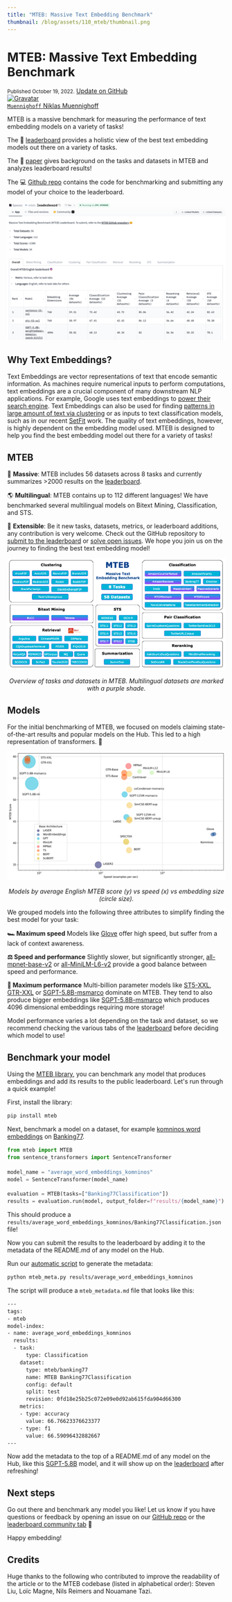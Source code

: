 ```yaml
---
title: "MTEB: Massive Text Embedding Benchmark" 
thumbnail: /blog/assets/110_mteb/thumbnail.png
---
```



<h1>MTEB: Massive Text Embedding Benchmark</h1>

<div class="blog-metadata">
    <small>Published October 19, 2022.</small>
    <a target="_blank" class="btn no-underline text-sm mb-5 font-sans" href="https://github.com/huggingface/blog/blob/main/mteb.md">
        Update on GitHub
    </a>
</div>

<div class="author-card">
    <a href="/Muennighoff">
        <img class="avatar avatar-user" src="https://aeiljuispo.cloudimg.io/v7/https://s3.amazonaws.com/moonup/production/uploads/1659799717718-5f1eb362eec0ad2a071ad6e2.jpeg?w=200&h=200&f=face" title="Gravatar">
        <div class="bfc">
            <code>Muennighoff</code>
            <span class="fullname">Niklas Muennighoff</span>
        </div>
    </a>
</div>


MTEB is a massive benchmark for measuring the performance of text embedding models on a variety of tasks!

The 🥇 [leaderboard](https://huggingface.co/spaces/mteb/leaderboard) provides a holistic view of the best text embedding models out there on a variety of tasks. 

The 📝 [paper](https://arxiv.org/abs/2210.07316) gives background on the tasks and datasets in MTEB and analyzes leaderboard results!

The 💻 [Github repo](https://github.com/embeddings-benchmark/mteb) contains the code for benchmarking and submitting any model of your choice to the leaderboard.


<p align="center">
    <a href="https://huggingface.co/spaces/mteb/leaderboard"><img src="assets/110_mteb/leaderboard.png" alt="MTEB Leaderboard"></a>
</p>

## Why Text Embeddings?

Text Embeddings are vector representations of text that encode semantic information. As machines require numerical inputs to perform computations, text embeddings are a crucial component of many downstream NLP applications. For example, Google uses text embeddings to [power their search engine](https://cloud.google.com/blog/topics/developers-practitioners/find-anything-blazingly-fast-googles-vector-search-technology). Text Embeddings can also be used for finding [patterns in large amount of text via clustering](https://txt.cohere.ai/combing-for-insight-in-10-000-hacker-news-posts-with-text-clustering/) or as inputs to text classification models, such as in our recent [SetFit](https://huggingface.co/blog/setfit) work. The quality of text embeddings, however, is highly dependent on the embedding model used. MTEB is designed to help you find the best embedding model out there for a variety of tasks!

## MTEB 


🐋 **Massive**: MTEB includes 56 datasets across 8 tasks and currently summarizes >2000 results on the [leaderboard](https://huggingface.co/spaces/mteb/leaderboard). 

🌎 **Multilingual**: MTEB contains up to 112 different languages! We have benchmarked several multilingual models on Bitext Mining, Classification, and STS. 

🦚 **Extensible**: Be it new tasks, datasets, metrics, or leaderboard additions, any contribution is very welcome. Check out the GitHub repository to [submit to the leaderboard](https://github.com/embeddings-benchmark/mteb#leaderboard) or [solve open issues](https://github.com/embeddings-benchmark/mteb/issues). We hope you join us on the journey to finding the best text embedding model!



<p align="center">
    <img src="assets/110_mteb/mteb_diagram_white_background.png" alt="MTEB Taxonomy">
</p>
<p align="center">
    <em>Overview of tasks and datasets in MTEB. Multilingual datasets are marked with a purple shade.</em> 
</p>


## Models

For the initial benchmarking of MTEB, we focused on models claiming state-of-the-art results and popular models on the Hub. This led to a high representation of transformers. 🤖

<p align="center">
    <img src="assets/110_mteb/benchmark.png" alt="MTEB Speed Benchmark">
</p>
<p align="center">
    <em>Models by average English MTEB score (y) vs speed (x) vs embedding size (circle size).</em> 
</p>


We grouped models into the following three attributes to simplify finding the best model for your task:

**🏎 Maximum speed** Models like [Glove](https://huggingface.co/sentence-transformers/average_word_embeddings_glove.6B.300d) offer high speed, but suffer from a lack of context awareness.

**⚖️ Speed and performance** Slightly slower, but significantly stronger, [all-mpnet-base-v2](https://huggingface.co/sentence-transformers/all-mpnet-base-v2) or [all-MiniLM-L6-v2](https://huggingface.co/sentence-transformers/all-MiniLM-L6-v2) provide a good balance between speed and performance.

**💪 Maximum performance** Multi-billion parameter models like [ST5-XXL](https://huggingface.co/sentence-transformers/sentence-t5-xxl), [GTR-XXL](https://huggingface.co/sentence-transformers/gtr-t5-xxl) or [SGPT-5.8B-msmarco](https://huggingface.co/Muennighoff/SGPT-5.8B-weightedmean-msmarco-specb-bitfit) dominate on MTEB. They tend to also produce bigger embeddings like [SGPT-5.8B-msmarco](https://huggingface.co/Muennighoff/SGPT-5.8B-weightedmean-msmarco-specb-bitfit) which produces 4096 dimensional embeddings requiring more storage!


Model performance varies a lot depending on the task and dataset, so we recommend checking the various tabs of the [leaderboard](https://huggingface.co/spaces/mteb/leaderboard) before deciding which model to use!


## Benchmark your model

Using the [MTEB library](https://github.com/embeddings-benchmark/mteb), you can benchmark any model that produces embeddings and add its results to the public leaderboard. Let's run through a quick example!


First, install the library:
```sh
pip install mteb
```

Next, benchmark a model on a dataset, for example [komninos word embeddings](https://huggingface.co/sentence-transformers/average_word_embeddings_komninos) on [Banking77](https://huggingface.co/datasets/mteb/banking77).

```python
from mteb import MTEB
from sentence_transformers import SentenceTransformer

model_name = "average_word_embeddings_komninos"
model = SentenceTransformer(model_name)

evaluation = MTEB(tasks=["Banking77Classification"])
results = evaluation.run(model, output_folder=f"results/{model_name}")
```

This should produce a `results/average_word_embeddings_komninos/Banking77Classification.json` file!

Now you can submit the results to the leaderboard by adding it to the metadata of the README.md of any model on the Hub.

Run our [automatic script](https://github.com/embeddings-benchmark/mteb/blob/main/scripts/mteb_meta.py) to generate the metadata:

```sh
python mteb_meta.py results/average_word_embeddings_komninos
```

The script will produce a `mteb_metadata.md` file that looks like this:
```sh
---
tags:
- mteb
model-index:
- name: average_word_embeddings_komninos
  results:
  - task:
      type: Classification
    dataset:
      type: mteb/banking77
      name: MTEB Banking77Classification
      config: default
      split: test
      revision: 0fd18e25b25c072e09e0d92ab615fda904d66300
    metrics:
    - type: accuracy
      value: 66.76623376623377
    - type: f1
      value: 66.59096432882667
---
```

Now add the metadata to the top of a README.md of any model on the Hub, like this [SGPT-5.8B](https://huggingface.co/Muennighoff/SGPT-5.8B-weightedmean-msmarco-specb-bitfit/blob/main/README.md) model, and it will show up on the [leaderboard](https://huggingface.co/spaces/mteb/leaderboard) after refreshing!

## Next steps

Go out there and benchmark any model you like! Let us know if you have questions or feedback by opening an issue on our [GitHub repo](https://github.com/embeddings-benchmark/mteb) or the [leaderboard community tab](https://huggingface.co/spaces/mteb/leaderboard/discussions) 🤗

Happy embedding!

## Credits

Huge thanks to the following who contributed to improve the readability of the article or to the MTEB codebase (listed in alphabetical order): Steven Liu, Loïc Magne, Nils Reimers and Nouamane Tazi.
